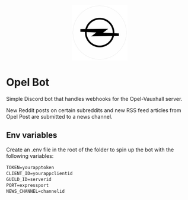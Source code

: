 <p align="center">
  <img style="width:150px;" src="assets/bot.png" />
</p>

# Opel Bot

Simple Discord bot that handles webhooks for the Opel-Vauxhall server.

New Reddit posts on certain subreddits and new RSS feed articles from Opel Post are submitted to a news channel.

## Env variables

Create an .env file in the root of the folder to spin up the bot with the following variables:

```
TOKEN=yourapptoken
CLIENT_ID=yourappclientid
GUILD_ID=serverid
PORT=expressport
NEWS_CHANNEL=channelid
```
